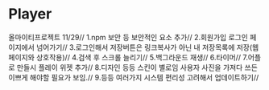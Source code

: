 # Player
올마이티프로젝트
11/29//
1.npm 보안 등 보안적인 요소 추가//
2.회원가입 로그인 페이지에서 넘어가기//
3.로그인해서 저장버튼은 링크복사가 아닌 내 저장목록에 저장(웹페이지와 상호작용)//
4.검색 후 스크롤 늘리기//
5.백그라운드 재생//
6.타이머//
7.어플로 만들시 플레이 위젯 추가//
8.디자인 등등 스킨이 별로임 사용자 사진을 가져다 쓰든 이쁘게 해야할 필요가 보임.//
9.등등 여러가지 시스템 편리성 고려해서 업데이트하기//
